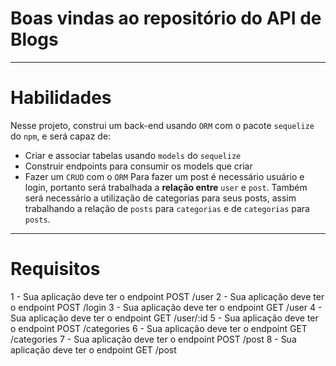 # Boas vindas ao repositório do API de Blogs

---
# Habilidades 

Nesse projeto, construi um back-end usando `ORM` com o pacote `sequelize` do `npm`, e será capaz de:
 - Criar e associar tabelas usando `models` do `sequelize`
 - Construir endpoints para consumir os models que criar 
 - Fazer um `CRUD` com o `ORM`
Para fazer um post é necessário usuário e login, portanto será trabalhada a **relação entre** `user` e `post`. Também será necessário a utilização de categorias para seus posts, assim trabalhando a relação de `posts` para `categorias` e de `categorias` para `posts`.
 
---
# Requisitos

  1 - Sua aplicação deve ter o endpoint POST /user
  2 - Sua aplicação deve ter o endpoint POST /login
  3 - Sua aplicação deve ter o endpoint GET /user
  4 - Sua aplicação deve ter o endpoint GET /user/:id
  5 - Sua aplicação deve ter o endpoint POST /categories
  6 - Sua aplicação deve ter o endpoint GET /categories
  7 - Sua aplicação deve ter o endpoint POST /post
  8 - Sua aplicação deve ter o endpoint GET /post
